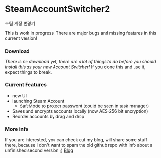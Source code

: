 # SteamAccountSwitcher2
스팀 계정 변경기

This is work in progress!
There are major bugs and missing features in this current version!

### Download
*There is no download yet, there are a lot of things to do before you should install this as your new Account Switcher!*
If you clone this and use it, expect things to break.

### Current Features
- new UI
- launching Steam Account
  - SafeMode to protect password (could be seen in task manager)
- Saves and encrypts accounts locally (now AES-256 bit encryption)
- Reorder accounts by drag and drop

### More info
If you are interested, you can check out my blog, will share some stuff there, because i don't want to spam the old github repo with info about a unfinished second version ;)
[Blog](https://wedenig.org/blog/steamaccountswitcher-v2)
